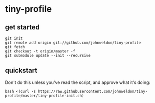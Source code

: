 # tiny-profile

## get started

	git init
	git remote add origin git://github.com/johnweldon/tiny-profile
	git fetch
	git checkout -t origin/master -f
	git submodule update --init --recursive


## quickstart

Don't do this unless you've read the script, and approve what it's doing:

`bash <(curl -s https://raw.githubusercontent.com/johnweldon/tiny-profile/master/tiny-profile-init.sh)`
